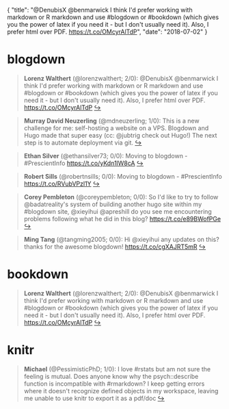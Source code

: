 {
  "title": "@DenubisX @benmarwick I think I'd prefer working with markdown or R markdown and use #blogdown or #bookdown (which gives you the power of latex if you need it - but I don't usually need it). Also, I prefer html over PDF. https://t.co/OMcyrAlTdP",
  "date": "2018-07-02"
}

# blogdown

> **Lorenz Walthert** (@lorenzwalthert; 2/0): @DenubisX @benmarwick I think I'd prefer working with markdown or R markdown and use #blogdown or #bookdown (which gives you the power of latex if you need it - but I don't usually need it). Also, I prefer html over PDF. https://t.co/OMcyrAlTdP  [&#8618;](https://twitter.com/xieyihui/status/1013385380412952577)

<!-- -->


> **Murray David Neuzerling** (@mdneuzerling; 1/0): This is a new challenge for me: self-hosting a website on a VPS. Blogdown and Hugo made that super easy (cc: @jubtrig check out Hugo!) The next step is to automate deployment via git.  [&#8618;](https://twitter.com/xieyihui/status/1013537625435541504)

<!-- -->


> **Ethan Silver** (@ethansilver73; 0/0): Moving to blogdown - #PrescientInfo https://t.co/yKdn1lW8cA  [&#8618;](https://twitter.com/xieyihui/status/1013535663617167360)

<!-- -->


> **Robert Sills** (@robertnsills; 0/0): Moving to blogdown - #PrescientInfo https://t.co/RVubVPzl1Y  [&#8618;](https://twitter.com/xieyihui/status/1013495105993560064)

<!-- -->


> **Corey Pembleton** (@coreypembleton; 0/0): So I'd like to try to follow @badatreality's system of building another hugo site within my #blogdown site, @xieyihui @apreshill do you see me encountering problems following what he did in this blog? https://t.co/e89BWofPGe  [&#8618;](https://twitter.com/xieyihui/status/1013455562640683011)

<!-- -->


> **Ming Tang** (@tangming2005; 0/0): Hi @xieyihui any updates on this? thanks for the awesome blogdown! https://t.co/cgXAJRT5mR  [&#8618;](https://twitter.com/xieyihui/status/1013288717190979586)

<!-- -->


# bookdown

> **Lorenz Walthert** (@lorenzwalthert; 2/0): @DenubisX @benmarwick I think I'd prefer working with markdown or R markdown and use #blogdown or #bookdown (which gives you the power of latex if you need it - but I don't usually need it). Also, I prefer html over PDF. https://t.co/OMcyrAlTdP  [&#8618;](https://twitter.com/xieyihui/status/1013385380412952577)

<!-- -->


# knitr

> **Michael** (@PessimisticPhD; 1/0): I love #rstats but am not sure the feeling is mutual. Does anyone know why the psych::describe function is incompatible with #rmarkdown? I keep getting errors where it doesn't recognize defined objects in my workspace, leaving me unable to use knitr to export it as a pdf/doc  [&#8618;](https://twitter.com/xieyihui/status/1013268363227860993)

<!-- -->


